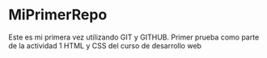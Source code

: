 # MiPrimerRepo
Este es mi primera vez utilizando GIT y GITHUB. Primer prueba como parte de la actividad 1 HTML y CSS del curso de desarrollo web
